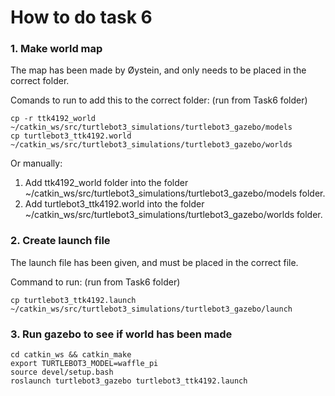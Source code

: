 # How to do task 6

### 1. Make world map
The map has been made by Øystein, and only needs to be placed in the correct folder. 

Comands to run to add this to the correct folder: (run from Task6 folder)
```
cp -r ttk4192_world ~/catkin_ws/src/turtlebot3_simulations/turtlebot3_gazebo/models
cp turtlebot3_ttk4192.world ~/catkin_ws/src/turtlebot3_simulations/turtlebot3_gazebo/worlds
```

Or manually:
1. Add ttk4192_world folder into the folder ~/catkin_ws/src/turtlebot3_simulations/turtlebot3_gazebo/models folder.
2. Add turtlebot3_ttk4192.world into the folder ~/catkin_ws/src/turtlebot3_simulations/turtlebot3_gazebo/worlds folder.

### 2. Create launch file
The launch file has been given, and must be placed in the correct file. 

Command to run: (run from Task6 folder)
```
cp turtlebot3_ttk4192.launch ~/catkin_ws/src/turtlebot3_simulations/turtlebot3_gazebo/launch
```

### 3. Run gazebo to see if world has been made

```
cd catkin_ws && catkin_make
export TURTLEBOT3_MODEL=waffle_pi
source devel/setup.bash
roslaunch turtlebot3_gazebo turtlebot3_ttk4192.launch
```
